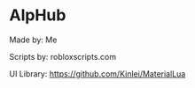 # AlpHub

Made by: Me

Scripts by: robloxscripts.com

UI Library: https://github.com/Kinlei/MaterialLua
